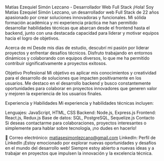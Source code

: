 Matías Ezequiel Simón Lezcano - Desarrollador Web Full Stack
¡Hola! Soy Matías Ezequiel Simón Lezcano, un desarrollador web Full Stack de 22 años apasionado por crear soluciones innovadoras y funcionales. Mi sólida formación académica y mi experiencia práctica me han permitido desarrollar habilidades técnicas que abarcan desde el frontend hasta el backend, junto con una destacada capacidad para liderar y motivar equipos hacia el logro de objetivos.

Acerca de mí
Desde mis días de estudio, descubrí mi pasión por liderar proyectos y enfrentar desafíos técnicos. Disfruto trabajando en entornos dinámicos y colaborando con equipos diversos, lo que me ha permitido contribuir significativamente a proyectos exitosos.

Objetivo Profesional
Mi objetivo es aplicar mis conocimientos y creatividad para el desarrollo de soluciones que impacten positivamente en los usuarios. Me destaco en el desarrollo backend y busco constantemente oportunidades para colaborar en proyectos innovadores que generen valor y mejoren la experiencia de los usuarios finales.

Experiencia y Habilidades
Mi experiencia y habilidades técnicas incluyen:

Lenguajes: JavaScript, HTML, CSS
Backend: Node.js, Express.js
Frontend: React.js, Redux.js
Base de datos: SQL, PostgreSQL, Sequelize.js
Contacto
Si deseas contactarme para colaboraciones, proyectos interesantes o simplemente para hablar sobre tecnología, ¡no dudes en hacerlo!

📧 Correo electrónico: matiasesimonlezcano@gmail.com
LinkedIn: Perfil de LinkedIn
¡Estoy emocionado por explorar nuevas oportunidades y desafíos en el mundo del desarrollo web! Siempre estoy abierto a nuevas ideas y a trabajar en proyectos que impulsen la innovación y la excelencia técnica.
